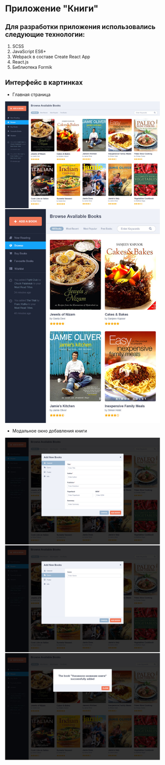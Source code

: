 # Приложение "Книги"

## Для разработки приложения использовались следующие технологии:
1. SCSS
2. JavaScript ES6+
3. Webpack в составе Create React App
4. React.js
5. Библиотека Formik

## Интерфейс в картинках

- Главная страница

![Главная страница](https://github.com/agafonovim/cookbooks/blob/master/docs/preview_1.jpg)
![Главная страница](https://github.com/agafonovim/cookbooks/blob/master/docs/preview_8.jpg)

- Модальное окно добавления книги

![Модальное окно](https://github.com/agafonovim/cookbooks/blob/master/docs/preview_5.jpg)
![Модальное окно](https://github.com/agafonovim/cookbooks/blob/master/docs/preview_6.jpg)
![Модальное окно](https://github.com/agafonovim/cookbooks/blob/master/docs/preview_7.jpg)
